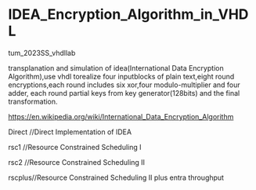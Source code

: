 # IDEA_Encryption_Algorithm_in_VHDL
tum_2023SS_vhdllab

transplanation and simulation of idea(International Data Encryption Algorithm),use vhdl torealize four inputblocks of plain text,eight round encryptions,each round includes six xor,four modulo-multiplier and four adder, each round partial keys from key generator(128bits) and the final transformation.

https://en.wikipedia.org/wiki/International_Data_Encryption_Algorithm

Direct //Direct Implementation of IDEA

rsc1   //Resource Constrained Scheduling I

rsc2   //Resource Constrained Scheduling II

rscplus//Resource Constrained Scheduling II plus entra throughput
